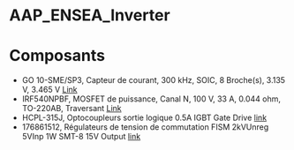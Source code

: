 # AAP_ENSEA_Inverter

# Composants
* GO 10-SME/SP3, Capteur de courant, 300 kHz, SOIC, 8 Broche(s), 3.135 V, 3.465 V [Link](https://fr.farnell.com/lem/go-10-sme-sp3/capteur-courant-300khz-soic-8/dp/3796461?st=GO%2010-SME/SP3)
* IRF540NPBF, MOSFET de puissance, Canal N, 100 V, 33 A, 0.044 ohm, TO-220AB, Traversant [Link](https://fr.farnell.com/infineon/irf540npbf/transistor-mosfet-canal-n-to220/dp/8648298?st=irf540n)
* HCPL-315J, Optocoupleurs sortie logique 0.5A IGBT Gate Drive 
[link](https://www.mouser.fr/ProductDetail/Broadcom-Avago/HCPL-315J?qs=s%252BgfxR24RQ4lntGToXJAvA%3D%3D)
* 176861512, Régulateurs de tension de commutation FISM 2kVUnreg 5VInp 1W SMT-8 15V Output [link](https://www.mouser.fr/ProductDetail/Wurth-Elektronik/176861512?qs=vLWxofP3U2xAjIIzHHHuzQ%3D%3D)
